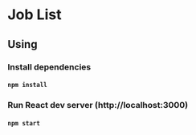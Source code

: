 # Job List

## Using

### Install dependencies

#### `npm install`

### Run React dev server (http://localhost:3000)

#### `npm start`
